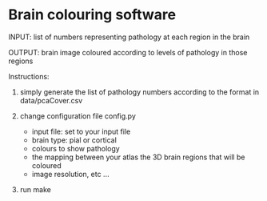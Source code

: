 
# Brain colouring software

INPUT: list of numbers representing pathology at each region in the brain

OUTPUT: brain image coloured according to levels of pathology in those regions

Instructions:

1. simply generate the list of pathology numbers according to the format in data/pcaCover.csv  

2. change configuration file config.py
	- input file: set to your input file
	- brain type: pial or cortical
	- colours to show pathology
	- the mapping between your atlas the 3D brain regions that will be coloured
	- image resolution, etc ...
	
3. run make

